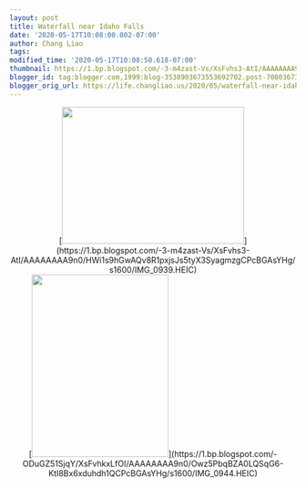 ```yaml
---
layout: post
title: Waterfall near Idaho Falls
date: '2020-05-17T10:08:00.002-07:00'
author: Chang Liao
tags:
modified_time: '2020-05-17T10:08:50.618-07:00'
thumbnail: https://1.bp.blogspot.com/-3-m4zast-Vs/XsFvhs3-AtI/AAAAAAAA9n0/HWi1s9hGwAQv8R1pxjsJs5tyX3SyagmzgCPcBGAsYHg/s72-c/IMG_0939.HEIC
blogger_id: tag:blogger.com,1999:blog-3538903673553692702.post-7080367302658684959
blogger_orig_url: https://life.changliao.us/2020/05/waterfall-near-idaho-falls.html
---
```


<div class="separator" style="clear: both; text-align: center;">[<img 
border="0" data-original-height="1200" data-original-width="1600" height="240" 
src="https://1.bp.blogspot.com/-3-m4zast-Vs/XsFvhs3-AtI/AAAAAAAA9n0/HWi1s9hGwAQv8R1pxjsJs5tyX3SyagmzgCPcBGAsYHg/s320/IMG_0939.HEIC" 
width="320" 
/>](https://1.bp.blogspot.com/-3-m4zast-Vs/XsFvhs3-AtI/AAAAAAAA9n0/HWi1s9hGwAQv8R1pxjsJs5tyX3SyagmzgCPcBGAsYHg/s1600/IMG_0939.HEIC) 
<div class="separator" style="clear: both; text-align: center;">[<img 
border="0" data-original-height="1600" data-original-width="1200" height="320" 
src="https://1.bp.blogspot.com/-ODuGZ51SjqY/XsFvhkxLfOI/AAAAAAAA9n0/Owz5PbqBZA0LQSqG6-KtI8Bx6xduhdh1QCPcBGAsYHg/s320/IMG_0944.HEIC" 
width="240" 
/>](https://1.bp.blogspot.com/-ODuGZ51SjqY/XsFvhkxLfOI/AAAAAAAA9n0/Owz5PbqBZA0LQSqG6-KtI8Bx6xduhdh1QCPcBGAsYHg/s1600/IMG_0944.HEIC) 